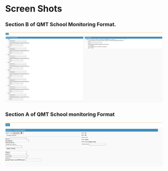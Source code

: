 # Screen Shots
### Section B of QMT School Monitoring Format.
![Search](QMT-section-B.png "QMT in action")

### Section A of QMT School monitoring Format

![Search](QMT-section-A.png "QMT in action")
